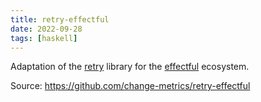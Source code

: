 ```yaml
---
title: retry-effectful
date: 2022-09-28
tags: [haskell]
---
```


Adaptation of the [retry](https://hackage.haskell.org/package/retry) library for the [effectful](https://github.com/haskell-effectful/effectful) ecosystem.

Source: https://github.com/change-metrics/retry-effectful
